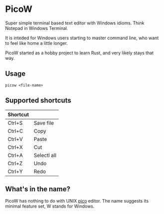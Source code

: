 # PicoW

Super simple terminal based text editor with Windows idioms. Think Notepad in Windows Terminal.

It is inteded for Windows users starting to master command line, who want to feel like home a little longer.

PicoW started as a hobby project to learn Rust, and very likely stays that way.

## Usage

```
picow <file-name>
```

## Supported shortcuts
| Shortcut |             |
| ---------|-------------|
| Ctrl+S   | Save file   |
| Ctrl+C   | Copy        |
| Ctrl+V   | Paste       |
| Ctrl+X   | Cut         |
| Ctrl+A   | Selectl all |
| Ctrl+Z   | Undo        |
| Ctrl+Y   | Redo        |

## What's in the name?
PicoW has nothing to do with UNIX [pico](https://en.wikipedia.org/wiki/Pico_(text_editor)) editor.
The name suggests its minimal feature set, W stands for Windows.
